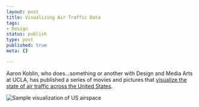 ```yaml
--- 
layout: post
title: Visualizing Air Traffic Data
tags: 
- Design
status: publish
type: post
published: true
meta: {}

---
```

Aaron Koblin, who does...something or another with Design and Media Arts at UCLA, has published a series of movies and pictures that <a href="http://users.design.ucla.edu/~akoblin/work/faa/interpolated/index.html">visualize the state of air traffic across the United States</a>.

  <img src="http://users.design.ucla.edu/~akoblin/work/faa/interpolated/us1t.jpg" alt="Sample visualization of US airspace" />
